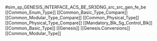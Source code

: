 #sim_sp_GENESIS_INTERFACE_ACS_BE_SR3DNG_src_src_gen_fe_be
[[Common_Enum_Type]]
[[Common_Basic_Type_Compare]]
[[Common_Modular_Type_Compare]]
[[Common_Physical_Type]]
[[Common_Physical_Type_Compare]]
[[Mandatory_Blk_Sg_Control_Blk]]
[[Common_Basic_Type]]
[[Genesis]]
[[Genesis.Conversions]]
[[Common_Modular_Type]]
